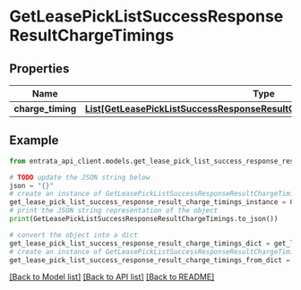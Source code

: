 # GetLeasePickListSuccessResponseResultChargeTimings


## Properties

Name | Type | Description | Notes
------------ | ------------- | ------------- | -------------
**charge_timing** | [**List[GetLeasePickListSuccessResponseResultChargeTimingsChargeTimingInner]**](GetLeasePickListSuccessResponseResultChargeTimingsChargeTimingInner.md) |  | 

## Example

```python
from entrata_api_client.models.get_lease_pick_list_success_response_result_charge_timings import GetLeasePickListSuccessResponseResultChargeTimings

# TODO update the JSON string below
json = "{}"
# create an instance of GetLeasePickListSuccessResponseResultChargeTimings from a JSON string
get_lease_pick_list_success_response_result_charge_timings_instance = GetLeasePickListSuccessResponseResultChargeTimings.from_json(json)
# print the JSON string representation of the object
print(GetLeasePickListSuccessResponseResultChargeTimings.to_json())

# convert the object into a dict
get_lease_pick_list_success_response_result_charge_timings_dict = get_lease_pick_list_success_response_result_charge_timings_instance.to_dict()
# create an instance of GetLeasePickListSuccessResponseResultChargeTimings from a dict
get_lease_pick_list_success_response_result_charge_timings_from_dict = GetLeasePickListSuccessResponseResultChargeTimings.from_dict(get_lease_pick_list_success_response_result_charge_timings_dict)
```
[[Back to Model list]](../README.md#documentation-for-models) [[Back to API list]](../README.md#documentation-for-api-endpoints) [[Back to README]](../README.md)



